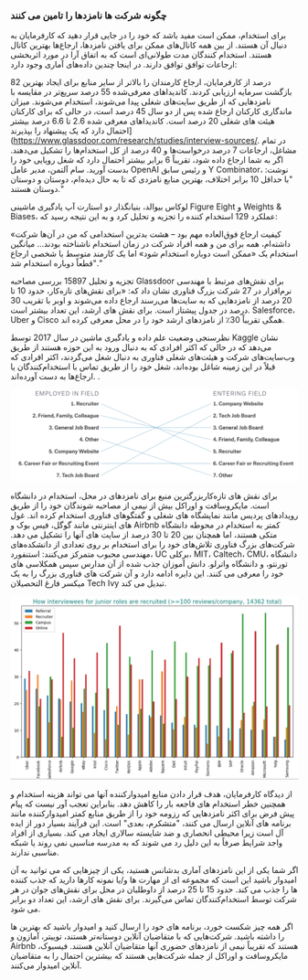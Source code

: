  ### چگونه شرکت ها نامزدها را تامین می کنند

برای استخدام، ممکن است مفید باشد که خود را در جایی قرار دهید که کارفرمایان به دنبال آن هستند. از بین همه کانال‌های ممکن برای یافتن نامزدها، ارجاع‌ها بهترین کانال هستند. استخدام کنندگان مدت طولانی‌ای است که به اتفاق آرا در مورد اثربخشی ارجاعات توافق توافق دارند. در اینجا چندین داده‌های آماری  وجود دارد:

82 درصد از کارفرمایان، ارجاع کارمندان را بالاتر از سایر منابع برای ایجاد بهترین بازگشت سرمایه ارزیابی کردند.
کاندیداهای معرفی‌شده 55 درصد سریع‌تر در مقایسه با نامزدهایی که از طریق سایت‌های شغلی پیدا می‌شوند، استخدام می‌شوند.
میزان ماندگاری کارکنان ارجاع شده پس از دو سال 45 درصد است، در حالی که برای کارکنان هیئت های شغلی 20 درصد است.
کاندیداهای معرفی شده 2.6 تا 6.6 درصد بیشتر احتمال دارد که یک پیشنهاد را بپذیرند](https://www.glassdoor.com/research/studies/interview-sources/.
در تمام مشاغل، ارجاعات 7 درصد درخواست‌ها و 40 درصد از کل استخدام‌ها را تشکیل می‌دهند. اگر به شما ارجاع داده شود، تقریباً 6 برابر بیشتر احتمال دارد که شغل رویایی خود را بدست آورید.
سام آلتمن، مدیر عامل OpenAI و رئیس سابق Y Combinator، نوشت: "با حداقل 10 برابر اختلاف، بهترین منابع نامزدی که تا به حال دیده‌ام، دوستان و دوستان دوستان هستند."

لوکاس بیوالد، بنیانگذار دو استارت آپ یادگیری ماشینی Figure Eight و Weights & Biases، عملکرد 129 استخدام کننده را تجزیه و تحلیل کرد و به این نتیجه رسید که:

«کیفیت ارجاع فوق‌العاده مهم بود – هشت بدترین استخدامی که من در آن‌ها شرکت داشته‌ام، همه برای من و همه افراد شرکت در زمان استخدام ناشناخته بودند… میانگین استخدام یک «ممکن است دوباره استخدام شود» اما یک کارمند متوسط ​​یا شخصی ارجاع "قطعاً دوباره استخدام شد."

تجزیه و تحلیل 15897 بررسی مصاحبه Glassdoor برای نقش‌های مرتبط با مهندسی نرم‌افزار در 27 شرکت بزرگ فناوری نشان داد که: «برای نقش‌های تازه‌کار، حدود 10 تا 20 درصد از نامزدهایی که به سایت‌ها می‌رسند ارجاع داده می‌شوند و اوبر با تقریب 30 درصد در جدول پیشتاز است. برای نقش های ارشد، این تعداد بیشتر است. Salesforce، Uber و Cisco همگی تقریباً 30٪ از نامزدهای ارشد خود را در محل معرفی کرده اند.

نظرسنجی وضعیت علم داده و یادگیری ماشین در سال 2017 توسط Kaggle نشان می‌دهد که در حالی که اکثر افرادی که به دنبال ورود به این حوزه هستند از طریق وب‌سایت‌های شرکت و هیئت‌های شغلی فناوری به دنبال شغل می‌گردند، اکثر افرادی که قبلاً در این زمینه شاغل بوده‌اند، شغل خود را از طریق تماس با استخدام‌کنندگان یا ارجاع‌ها به دست آورده‌اند. .

![Most candidates get their jobs through referrals](images/image6.png "image_tooltip")


برای نقش های تازه‌کاربزرگترین منبع برای نامزدهای در محل، استخدام در دانشگاه است. مایکروسافت و اوراکل بیش از نیمی از مصاحبه شوندگان خود را از طریق رویدادهای پردیس مانند نمایشگاه های شغلی و گفتگوهای فناوری استخدام کرده اند. غول های اینترنتی مانند گوگل، فیس بوک و Airbnb کمتر به استخدام در محوطه دانشگاه متکی هستند، اما همچنان بین 20 تا 30 درصد از سایت های آنها را تشکیل می دهد. شرکت‌های بزرگ فناوری تلاش‌های خود را برای استخدام بر روی تعدادی از دانشکده‌های مهندسی محبوب متمرکز می‌کنند: استنفورد، UC برکلی، MIT، Caltech، CMU، دانشگاه تورنتو، و دانشگاه واترلو. دانش آموزان جذب شده از آن مدارس سپس همکلاسی های خود را معرفی می کنند. این دایره ادامه دارد و آن شرکت های فناوری بزرگ را به یک میکسر فارغ التحصیلان Tech Ivy تبدیل می کند.

![Most companies source junior candidates from campus](images/image7.jpg "image_tooltip")

از دیدگاه کارفرمایان، هدف قرار دادن منابع امیدوارکننده آنها می تواند هزینه استخدام و همچنین خطر استخدام های فاجعه بار را کاهش دهد. بنابراین تعجب آور نیست که پیام پیش فرض برای اکثر نامزدهایی که رزومه خود را از طریق منابع کمتر امیدوارکننده مانند برنامه های آنلاین ارسال می کنند، "متشکرم، بعدی" است. این فرآیند بسیار دور از ایده آل است زیرا محیطی انحصاری و ضد شایسته سالاری ایجاد می کند. بسیاری از افراد واجد شرایط صرفاً به این دلیل رد می شوند که به مدرسه مناسبی نمی روند یا شبکه مناسبی ندارند.

اگر شما یکی از این نامزدهای آماری بدشانس هستید، یکی از چیزهایی که می توانید به آن امیدوار باشید این است که مجموعه ای از مهارت ها و/یا نمونه کارها دارید که جذب کننده ها را جذب می کند. حدود 15 تا 25 درصد از داوطلبان در محل برای نقش‌های جوان در هر شرکت توسط استخدام‌کنندگان تماس می‌گیرند. برای نقش های ارشد، این تعداد دو برابر می شود.

اگر همه چیز شکست خورد، برنامه های خود را ارسال کنید و امیدوار باشید که بهترین ها را داشته باشید. شرکت‌هایی که با متقاضیان آنلاین دوستانه‌تر هستند، توییتر، آمازون و Airbnb هستند که تقریباً نیمی از نامزدهای حضوری آنها متقاضیان آنلاین هستند. فیسبوک، مایکروسافت و اوراکل از جمله شرکت‌هایی هستند که بیشترین احتمال را به متقاضیان آنلاین امیدوار می‌کنند.

